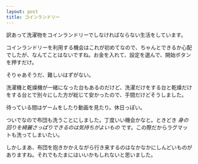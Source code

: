 ```yaml
---
layout: post
title: コインランドリー
---
```


訳あって洗濯物をコインランドリーでしなければならない生活をしています。

コインランドリーを利用する機会はこれが初めてなので、ちゃんとできるか心配でしたが、なんてことはないですね。お金を入れて、設定を選んで、開始ボタンを押すだけ。

そりゃあそうだ、難しいはずがない。

洗濯機と乾燥機が一緒になった台もあるのだけど、洗濯だけをする台と乾燥だけをする台とで別々にした方が総じて安かったので、手間だけどそうしました。

待っている間はゲームをしたり動画を見たり。休日っぽい。

ついでなので布団も洗うことにしました。丁度いい機会かなと。ときどき *身の回りを綺麗さっぱりできるのは気持ちがよいもの* です。この際だからラグマットも洗ってしまいたい。

しかしまあ、布団を抱きかかえながら行き来するのはなかなかにしんどいものがありますね。それでもたまにはいいかもしれないと思いました。

